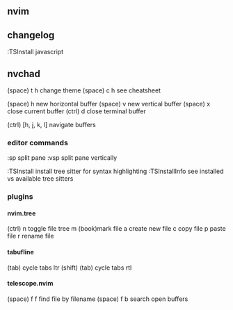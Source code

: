 ## nvim

## changelog
:TSInstall javascript


## nvchad

(space) t h		change theme
(space) c h		see cheatsheet

(space) h		new horizontal buffer
(space) v		new vertical buffer
(space) x		close current buffer
(ctrl)  d		close terminal buffer

(ctrl) [h, j, k, l]	navigate buffers


### editor commands

:sp				split pane
:vsp			split pane vertically

:TSInstall		install tree sitter for syntax highlighting
:TSInstallInfo	see installed vs available tree sitters

### plugins

#### nvim.tree
(ctrl) n		toggle file tree
m				(book)mark file
a				create new file
c				copy file
p				paste file
r				rename file

#### tabufline
(tab)			cycle tabs ltr
(shift) (tab)	cycle tabs rtl

#### telescope.nvim
(space) f f		find file by filename
(space) f b		search open buffers
